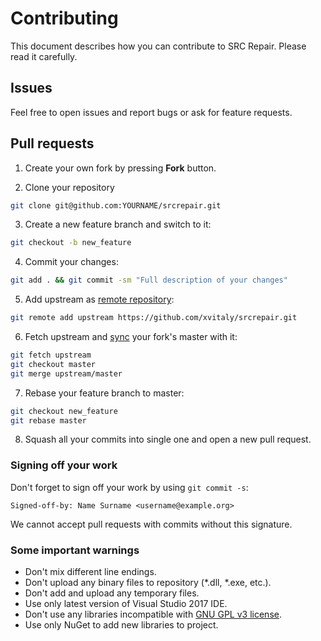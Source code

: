 # Contributing

This document describes how you can contribute to SRC Repair. Please read it carefully.

## Issues

Feel free to open issues and report bugs or ask for feature requests.

## Pull requests

 1. Create your own fork by pressing **Fork** button.
 
 2. Clone your repository
 ```bash
 git clone git@github.com:YOURNAME/srcrepair.git
 ```
 
 3. Create a new feature branch and switch to it:
 ```bash
 git checkout -b new_feature
 ```
 
 4. Commit your changes:
 ```bash
 git add . && git commit -sm "Full description of your changes"
 ```
 
 5. Add upstream as [remote repository](https://help.github.com/articles/configuring-a-remote-for-a-fork/):
 ```bash
 git remote add upstream https://github.com/xvitaly/srcrepair.git
 ```
 
 6. Fetch upstream and [sync](https://help.github.com/articles/syncing-a-fork/) your fork's master with it:
 ```bash
 git fetch upstream
 git checkout master
 git merge upstream/master
 ```
 
 7. Rebase your feature branch to master:
 ```bash
 git checkout new_feature
 git rebase master
 ```
 
 8. Squash all your commits into single one and open a new pull request.

### Signing off your work

Don't forget to sign off your work by using `git commit -s`:
```
Signed-off-by: Name Surname <username@example.org>
```

We cannot accept pull requests with commits without this signature.

### Some important warnings

 * Don't mix different line endings.
 * Don't upload any binary files to repository (*.dll, *.exe, etc.).
 * Don't add and upload any temporary files.
 * Use only latest version of Visual Studio 2017 IDE.
 * Don't use any libraries incompatible with [GNU GPL v3 license](../COPYING).
 * Use only NuGet to add new libraries to project.
